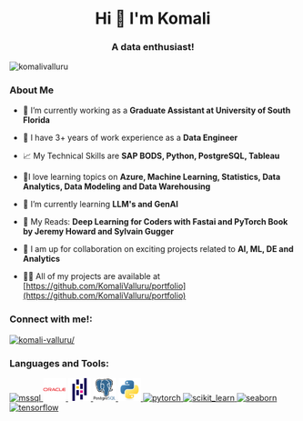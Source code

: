 <h1 align="center">Hi 👋 I'm Komali</h1>
<h3 align="center">A data enthusiast!</h3>

<p align="left"> <img src="https://komarev.com/ghpvc/?username=komalivalluru&label=Profile%20views&color=0e75b6&style=flat" alt="komalivalluru" /> </p>

<h3 align="left">About Me</h3>

- 🔭 I’m currently working as a **Graduate Assistant at University of South Florida**

- 👔 I have 3+ years of work experience as a **Data Engineer**
 
- 📈 My Technical Skills are **SAP BODS, Python, PostgreSQL, Tableau**

-  📐I love learning topics on **Azure, Machine Learning, Statistics, Data Analytics, Data Modeling and Data Warehousing**
  
- 🌱 I’m currently learning **LLM's and GenAI**

- 📖 My Reads: **Deep Learning for Coders with Fastai and PyTorch Book by Jeremy Howard and Sylvain Gugger**

- 🤝 I am up for collaboration on exciting projects related to **AI, ML, DE and Analytics**   

- 👨‍💻 All of my projects are available at [https://github.com/KomaliValluru/portfolio](https://github.com/KomaliValluru/portfolio)

<h3 align="left">Connect with me!:</h3>
<p align="left">
<a href="https://www.linkedin.com/in/komali-valluru/" target="blank"><img align="center" src="https://raw.githubusercontent.com/rahuldkjain/github-profile-readme-generator/master/src/images/icons/Social/linked-in-alt.svg" alt="komali-valluru/" height="30" width="40" /></a>
</p>

<h3 align="left">Languages and Tools:</h3>
<p align="left"> <a href="https://www.microsoft.com/en-us/sql-server" target="_blank" rel="noreferrer"> <img src="https://www.svgrepo.com/show/303229/microsoft-sql-server-logo.svg" alt="mssql" width="40" height="40"/> </a> <a href="https://www.oracle.com/" target="_blank" rel="noreferrer"> <img src="https://raw.githubusercontent.com/devicons/devicon/master/icons/oracle/oracle-original.svg" alt="oracle" width="40" height="40"/> </a> <a href="https://pandas.pydata.org/" target="_blank" rel="noreferrer"> <img src="https://raw.githubusercontent.com/devicons/devicon/2ae2a900d2f041da66e950e4d48052658d850630/icons/pandas/pandas-original.svg" alt="pandas" width="40" height="40"/> </a> <a href="https://www.postgresql.org" target="_blank" rel="noreferrer"> <img src="https://raw.githubusercontent.com/devicons/devicon/master/icons/postgresql/postgresql-original-wordmark.svg" alt="postgresql" width="40" height="40"/> </a> <a href="https://www.python.org" target="_blank" rel="noreferrer"> <img src="https://raw.githubusercontent.com/devicons/devicon/master/icons/python/python-original.svg" alt="python" width="40" height="40"/> </a> <a href="https://pytorch.org/" target="_blank" rel="noreferrer"> <img src="https://www.vectorlogo.zone/logos/pytorch/pytorch-icon.svg" alt="pytorch" width="40" height="40"/> </a> <a href="https://scikit-learn.org/" target="_blank" rel="noreferrer"> <img src="https://upload.wikimedia.org/wikipedia/commons/0/05/Scikit_learn_logo_small.svg" alt="scikit_learn" width="40" height="40"/> </a> <a href="https://seaborn.pydata.org/" target="_blank" rel="noreferrer"> <img src="https://seaborn.pydata.org/_images/logo-mark-lightbg.svg" alt="seaborn" width="40" height="40"/> </a> <a href="https://www.tensorflow.org" target="_blank" rel="noreferrer"> <img src="https://www.vectorlogo.zone/logos/tensorflow/tensorflow-icon.svg" alt="tensorflow" width="40" height="40"/> </a> </p>
